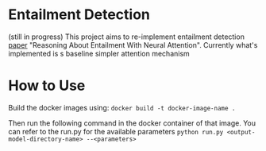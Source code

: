 # Entailment Detection
(still in progress)
This project aims to re-implement entailment detection [paper](https://arxiv.org/pdf/1509.06664.pdf) "Reasoning About Entailment With Neural Attention". Currently what's implemented is s baseline simpler attention mechanism

# How to Use
Build the docker images using:
`docker build -t docker-image-name .`

Then run the following command in the docker container of that image. You can refer to the run.py for the available parameters
`python run.py <output-model-directory-name> --<parameters>`